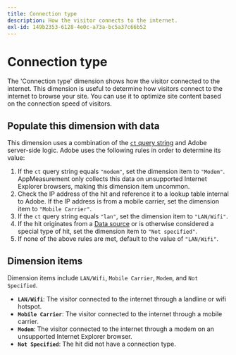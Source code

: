 ```yaml
---
title: Connection type
description: How the visitor connects to the internet.
exl-id: 149b2353-6128-4e0c-a73a-bc5a37c66b52
---
```

# Connection type

The 'Connection type' dimension shows how the visitor connected to the internet. This dimension is useful to determine how visitors connect to the internet to browse your site. You can use it to optimize site content based on the connection speed of visitors.

## Populate this dimension with data

This dimension uses a combination of the [`ct` query string](/help/implement/validate/query-parameters.md) and Adobe server-side logic. Adobe uses the following rules in order to determine its value:

1. If the `ct` query string equals `"modem"`, set the dimension item to `"Modem"`. AppMeasurement only collects this data on unsupported Internet Explorer browsers, making this dimension item uncommon.
1. Check the IP address of the hit and reference it to a lookup table internal to Adobe. If the IP address is from a mobile carrier, set the dimension item to `"Mobile Carrier"`.
1. If the `ct` query string equals `"lan"`, set the dimension item to `"LAN/Wifi"`.
1. If the hit originates from a [Data source](/help/import/c-data-sources/datasrc-home.md) or is otherwise considered a special type of hit, set the dimension item to `"Not specified"`.
1. If none of the above rules are met, default to the value of `"LAN/Wifi"`.

## Dimension items

Dimension items include `LAN/Wifi`, `Mobile Carrier`, `Modem`, and `Not Specified`.

* **`LAN/Wifi`**: The visitor connected to the internet through a landline or wifi hotspot.
* **`Mobile Carrier`**: The visitor connected to the internet through a mobile carrier.
* **`Modem`**: The visitor connected to the internet through a modem on an unsupported Internet Explorer browser.
* **`Not Specified`**: The hit did not have a connection type.
